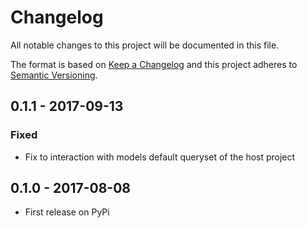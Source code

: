 # Changelog
All notable changes to this project will be documented in this file.

The format is based on [Keep a Changelog](http://keepachangelog.com/en/1.0.0/)
and this project adheres to [Semantic Versioning](http://semver.org/spec/v2.0.0.html).

## 0.1.1 - 2017-09-13
### Fixed
- Fix to interaction with models default queryset of the host project

## 0.1.0 - 2017-08-08
- First release on PyPi
